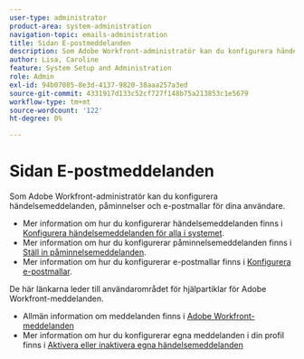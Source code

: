 ```yaml
---
user-type: administrator
product-area: system-administration
navigation-topic: emails-administration
title: Sidan E-postmeddelanden
description: Som Adobe Workfront-administratör kan du konfigurera händelsemeddelanden, påminnelser och e-postmallar för dina användare.
author: Lisa, Caroline
feature: System Setup and Administration
role: Admin
exl-id: 94b07085-8e3d-4137-9820-38aaa257a3ed
source-git-commit: 4331917d133c52cf727f148b75a213853c1e5679
workflow-type: tm+mt
source-wordcount: '122'
ht-degree: 0%

---
```


# Sidan E-postmeddelanden

Som Adobe Workfront-administratör kan du konfigurera händelsemeddelanden, påminnelser och e-postmallar för dina användare.

* Mer information om hur du konfigurerar händelsemeddelanden finns i [Konfigurera händelsemeddelanden för alla i systemet](../../../administration-and-setup/manage-workfront/emails/configure-event-notifications-for-everyone-in-the-system.md).
* Mer information om hur du konfigurerar påminnelsemeddelanden finns i [Ställ in påminnelsemeddelanden](../../../administration-and-setup/manage-workfront/emails/set-up-reminder-notifications.md).
* Mer information om hur du konfigurerar e-postmallar finns i [Konfigurera e-postmallar](../../../administration-and-setup/manage-workfront/emails/configure-email-templates.md).

De här länkarna leder till användarområdet för hjälpartiklar för Adobe Workfront-meddelanden.

* Allmän information om meddelanden finns i [Adobe Workfront-meddelanden](/help/quicksilver/workfront-basics/using-notifications/event-notifications.md)
* Mer information om hur du konfigurerar egna meddelanden i din profil finns i [Aktivera eller inaktivera egna händelsemeddelanden](/help/quicksilver/workfront-basics/using-notifications/activate-or-deactivate-your-own-event-notifications.md)
